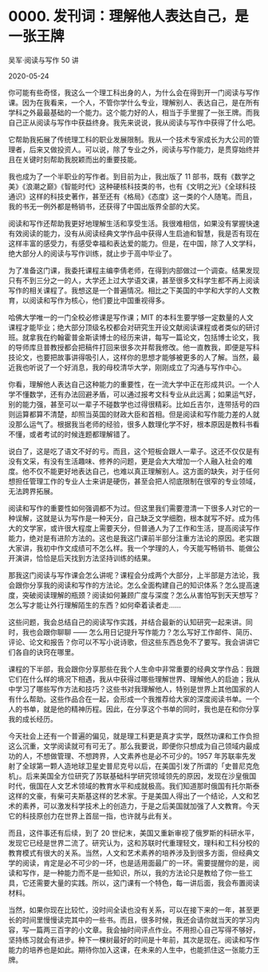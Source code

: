 # 0000. 发刊词：理解他人表达自己，是一张王牌

吴军·阅读与写作 50 讲

2020-05-24

你可能有些奇怪，我这么一个理工科出身的人，为什么会在得到开一门阅读与写作课。因为在我看来，一个人，不管你学什么专业，理解别人、表达自己，是在所有学科之外最最基础的一个能力。这个能力好的人，相当于手里握了一张王牌。而我自己正从阅读与写作中获益终身。我先来说说，我从阅读与写作中获得了什么吧。

它帮助我拓展了传统理工科的职业发展限制。我从一个技术专家成长为大公司的管理者，后来又做投资人。可以说，除了专业之外，阅读与写作能力，是贯穿始终并且在关键时刻帮助我脱颖而出的重要技能。

我也成为了一个半职业的写作者。到目前为止，我出版了 11 部书，既有《数学之美》《浪潮之巅》《智能时代》这种硬核科技类的书，也有《文明之光》《全球科技通识》这样的科技史著作，甚至还有《格局》《态度》这一类的个人随笔。而且，我的书无一例外都是畅销书，还获得了中国出版界全部的大奖。

阅读和写作还帮助我更好地理解生活和享受生活。我很难相信，如果没有掌握快速有效阅读的能力，没有从阅读经典文学作品中获得人生启迪和智慧，我是否有现在这样丰富的感受力，有感受幸福和表达爱的能力。但是，在中国，除了人文学科，绝大部分人的阅读与写作训练，就止步于高中毕业了。

为了准备这门课，我委托课程主编李倩老师，在得到内部做过一个调查。结果发现只有不到三分之一的人，大学还上过大学语文课，甚至很多文科学生都不再上阅读写作的相关课程了。我想这是一个普遍情况。相比之下美国的中学和大学的人文教育，以阅读和写作为核心，他们要比中国重视得多。

哈佛大学唯一的一门全校必修课是写作课；MIT 的本科生要学够一定数量的人文课程才能毕业；绝大部分顶级名校都会对研究生开设文献阅读课程或者类似的研讨班。就拿我在约翰霍普金斯读博士的经历来讲，每写一篇论文，包括博士论文，我的导师库旦普教授都会把稿件打回来很多次并帮我修改。他一直教我，即便是写科技论文，也要把故事讲得吸引人，这样你的思想才能够被更多的人了解。当然，最近我也听说了一个好消息，我的母校清华大学，刚刚成立了沟通与写作中心。

你看，理解他人表达自己这种能力的重要性，在一流大学中正在形成共识。一个人学不懂数学，还有办法回避矛盾，可以通过报考文科专业从此远离；如果运气好，别的能力强，甚至可以一辈子不碰数学也过得很精彩。比如丘吉尔，连带括号的四则运算都算不清楚，却照当英国的财政大臣和首相。但是阅读和写作能力差的人就没那么运气了。根据我当老师的经验，很多人数理化学不好，根本原因是教科书看不懂，或者考试的时候连题都理解错了。

说白了，这是吃了语文不好的亏。而且，这个短板会跟人一辈子。这还不仅仅是有没有文采，有没有生活趣味、修养的问题，更是会大大增加一个人融入社会的难度。他不仅不能更好地表达自己，也难以真正理解别人。这方面的缺失，对于任何想担任管理工作的专业人士来讲是硬伤，甚至会把人彻底限制在很窄的专业领域，无法跨界拓展。

阅读和写作的重要性如何强调都不为过。但这里我们需要澄清一下很多人对它的一种误解，这就是认为写作是一种天分，自己缺乏文学细胞，根本就写不好。成为伟大的文学家，或许很大程度上需要天分，但普通人为了工作和生活，提高阅读写作能力，绝对是有进阶方法的。这也是我这门课前半部分注重方法论的原因。老实跟大家讲，我初中作文成绩可不怎么样。我一个学理的人，今天能写畅销书、能做公开演讲，恰恰是后天找到方法坚持训练的结果。

那我这门阅读与写作课会怎么讲呢？课程会分成两个大部分，上半部是方法论，我会跟你分享我的阅读和写作的方法论。怎么全面构建自己的知识体系？怎么提高速度，突破阅读理解的瓶颈？阅读如何兼顾广度与深度？怎么从害怕写到天天想写？怎么写才能让外行理解陌生的东西？如何牵着读者走……

这些问题，我会总结自己的阅读写作实践，并结合最新的认知研究一起来讲。同时，我也会跟你聊聊 —— 怎么用日记提升写作能力？怎么写好工作邮件、简历、评论、论文和报告？你可以不写小说诗歌，但这些东西总免不了要写。我会讲讲它们各自的诀窍在哪里。

课程的下半部，我会跟你分享那些在我个人生命中非常重要的经典文学作品：我跟它们在什么样的境况下相遇，我从中获得过哪些理解世界、理解他人的启迪；我从中学习了哪些写作方法和技巧？这些书对我理解他人，特别是世界上其他国家的人有什么帮助。这些作品合在一起，会形成一个我推荐给大家的深度阅读书单。一个人的书单，就是他的精神历程。因此，在分享这个书单的同时，我也是在和你分享我的成长经历。

今天社会上还有一个普遍的偏见，就是理工科更是真才实学，既然功课和工作负担这么沉重，文学阅读就可有可无了。那么我要说，即便你只想成为自己领域内最成功的人，不想做管理、不想跨界，人文素养也是必不可少的。1957 年苏联率先发射了全球第一颗人造地球卫星史普尼克号以后，在美国引发了所谓的「史普尼克危机」。后来美国全方位研究了苏联基础科学研究领域领先的原因，发现在沙皇俄国时代，俄国在人文艺术领域的教育水平和成就极高。我们知道那时俄国有托尔斯泰这样的文豪，有柴可夫斯基这样的艺术家。于是美国人得出了一个结论，人文和艺术的素养，可以激发科学技术上的创造力，于是之后美国就加强了人文教育。今天它的科技原创力在世界上首屈一指，也许就与此有关。

而且，这件事还有后续，到了 20 世纪末，美国又重新审视了俄罗斯的科研水平，发现它已经是世界二流了。研究认为，这和苏联时代重理轻文，理科和工科分校的教育模式有很大的关系。当然，人文和艺术素养的培养涉及到很多方面，但经典文学的阅读，肯定是必不可少的一环，也是适用面最广的一环。需要提醒你的是，阅读和写作，是一种能力而不是一些知识，所以，我的方法论只是教给了你一些工具，它还需要大量的实践。所以，这门课有一个特色，每一讲后面，我会布置阅读材料。

当然，如果你现在比较忙，没时间全读也没有关系，可以在接下来的一年，甚至更长的时间里慢慢读完其中的一些书。而且，很多时候，我还会请你就当天的学习内容，写一篇两三百字的小文章。我会抽时间评点作业。不用担心自己写得不够好，坚持练习就会有进步。种下一棵树最好的时间是十年前，其次是现在。阅读和写作能力的培养也是如此。期待你加入这课，在未来的人生中，也能抓住这一张能力王牌。
